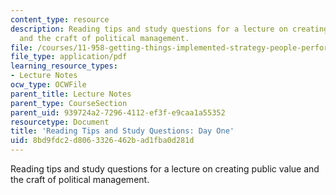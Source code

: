 ```yaml
---
content_type: resource
description: Reading tips and study questions for a lecture on creating public value
  and the craft of political management.
file: /courses/11-958-getting-things-implemented-strategy-people-performance-and-leadership-january-iap-2009/8bd9fdc2d8063326462bad1fba0d281d_questions1.pdf
file_type: application/pdf
learning_resource_types:
- Lecture Notes
ocw_type: OCWFile
parent_title: Lecture Notes
parent_type: CourseSection
parent_uid: 939724a2-7296-4112-ef3f-e9caa1a55352
resourcetype: Document
title: 'Reading Tips and Study Questions: Day One'
uid: 8bd9fdc2-d806-3326-462b-ad1fba0d281d
---
```

Reading tips and study questions for a lecture on creating public value and the craft of political management.

